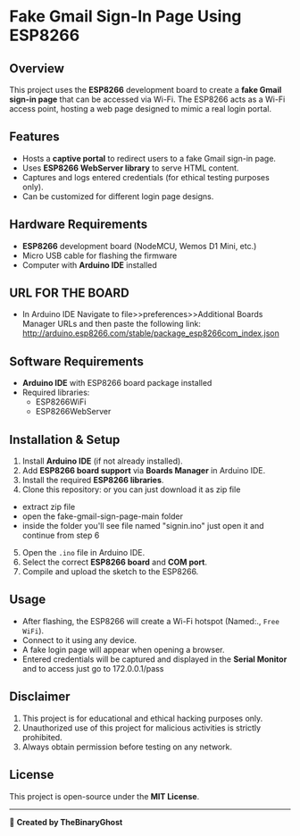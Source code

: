 # Fake Gmail Sign-In Page Using ESP8266

## Overview
This project uses the **ESP8266** development board to create a **fake Gmail sign-in page** that can be accessed via Wi-Fi. The ESP8266 acts as a Wi-Fi access point, hosting a web page designed to mimic a real login portal.

## Features
- Hosts a **captive portal** to redirect users to a fake Gmail sign-in page.
- Uses **ESP8266 WebServer library** to serve HTML content.
- Captures and logs entered credentials (for ethical testing purposes only).
- Can be customized for different login page designs.

## Hardware Requirements
- **ESP8266** development board (NodeMCU, Wemos D1 Mini, etc.)
- Micro USB cable for flashing the firmware
- Computer with **Arduino IDE** installed

## URL FOR THE BOARD
- In Arduino IDE Navigate to file>>preferences>>Additional Boards Manager URLs and then paste the following link:
http://arduino.esp8266.com/stable/package_esp8266com_index.json

## Software Requirements
- **Arduino IDE** with ESP8266 board package installed
- Required libraries:
  - ESP8266WiFi
  - ESP8266WebServer

## Installation & Setup
1. Install **Arduino IDE** (if not already installed).
2. Add **ESP8266 board support** via **Boards Manager** in Arduino IDE.
3. Install the required **ESP8266 libraries**.
4. Clone this repository: or you can just download it as zip file
- extract zip file
- open the fake-gmail-sign-page-main folder
- inside the folder you'll see file named "signin.ino" just open it and continue from step 6
5. Open the `.ino` file in Arduino IDE.
6. Select the correct **ESP8266 board** and **COM port**.
7. Compile and upload the sketch to the ESP8266.

## Usage
- After flashing, the ESP8266 will create a Wi-Fi hotspot (Named:., `Free WiFi`).
- Connect to it using any device.
- A fake login page will appear when opening a browser.
- Entered credentials will be captured and displayed in the **Serial Monitor** and to access just go to 172.0.0.1/pass

## Disclaimer
1. This project is for educational and ethical hacking purposes only.
2. Unauthorized use of this project for malicious activities is strictly prohibited.
3. Always obtain permission before testing on any network.

## License
This project is open-source under the **MIT License**.

---
🚀 **Created by TheBinaryGhost**
